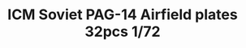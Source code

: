 ---
layout: product
title: "ICM Soviet PAG-14 Airfield plates 32pcs 1/72"
price: "1000" 
desc: "N/A"
img_path: "/assets/img/ICM72214.webp"
brand: "N/A"
available: true
special_offer: false
new: false
soon: false
cat: "010000"
subcat: "013600"
subsubcat: "0N/A"
sifra: "ICM72214"
popular: false
---